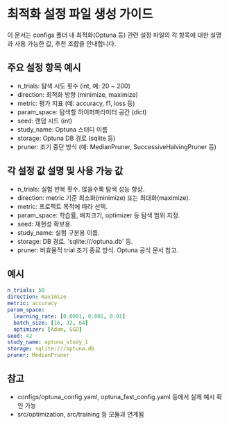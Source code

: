 # 최적화 설정 파일 생성 가이드

이 문서는 configs 폴더 내 최적화(Optuna 등) 관련 설정 파일의 각 항목에 대한 설명과 사용 가능한 값, 추천 조합을 안내합니다.

## 주요 설정 항목 예시
- n_trials: 탐색 시도 횟수 (int, 예: 20 ~ 200)
- direction: 최적화 방향 (minimize, maximize)
- metric: 평가 지표 (예: accuracy, f1, loss 등)
- param_space: 탐색할 하이퍼파라미터 공간 (dict)
- seed: 랜덤 시드 (int)
- study_name: Optuna 스터디 이름
- storage: Optuna DB 경로 (sqlite 등)
- pruner: 조기 중단 방식 (예: MedianPruner, SuccessiveHalvingPruner 등)

## 각 설정 값 설명 및 사용 가능 값
- n_trials: 실험 반복 횟수. 많을수록 탐색 성능 향상.
- direction: metric 기준 최소화(minimize) 또는 최대화(maximize).
- metric: 프로젝트 목적에 따라 선택.
- param_space: 학습률, 배치크기, optimizer 등 탐색 범위 지정.
- seed: 재현성 확보용.
- study_name: 실험 구분용 이름.
- storage: DB 경로. 'sqlite:///optuna.db' 등.
- pruner: 비효율적 trial 조기 종료 방식. Optuna 공식 문서 참고.

## 예시
```yaml
n_trials: 50
direction: maximize
metric: accuracy
param_space:
  learning_rate: [0.0001, 0.001, 0.01]
  batch_size: [16, 32, 64]
  optimizer: [Adam, SGD]
seed: 42
study_name: optuna_study_1
storage: sqlite:///optuna.db
pruner: MedianPruner
```

## 참고
- configs/optuna_config.yaml, optuna_fast_config.yaml 등에서 실제 예시 확인 가능
- src/optimization, src/training 등 모듈과 연계됨
